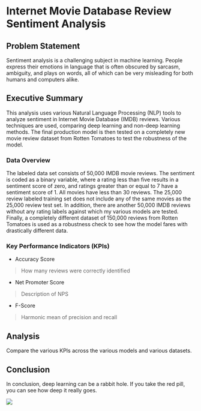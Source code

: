 # Internet Movie Database Review Sentiment Analysis

## Problem Statement

Sentiment analysis is a challenging subject in machine learning. People express their emotions in language that is often obscured by sarcasm, ambiguity, and plays on words, all of which can be very misleading for both humans and computers alike. 

## Executive Summary

This analysis uses various Natural Language Processing (NLP) tools to analyze sentiment in Internet Movie Database (IMDB) reviews. Various techniques are used, comparing deep learning and non-deep learning methods. The final production model is then tested on a completely new movie review dataset from Rotten Tomatoes to test the robustness of the model. 

### Data Overview

The labeled data set consists of 50,000 IMDB movie reviews. The sentiment is coded as a binary variable, where a rating less than five results in a sentiment score of zero, and ratings greater than or equal to 7 have a sentiment score of 1. All movies have less than 30 reviews. The 25,000 review labeled training set does not include any of the same movies as the 25,000 review test set. In addition, there are another 50,000 IMDB reviews without any rating labels against which my various models are tested. Finally, a completely different dataset of 150,000 reviews from Rotten Tomatoes is used as a robustness check to see how the model fares with drastically different data. 

### Key Performance Indicators (KPIs)

* Accuracy Score
> How many reviews were correctly identified
* Net Promoter Score
> Description of NPS
* F-Score
> Harmonic mean of precision and recall

## Analysis

Compare the various KPIs across the various models and various datasets.

## Conclusion

In conclusion, deep learning can be a rabbit hole. If you take the red pill, you can see how deep it really goes. 

<img src="https://cdn-images-1.medium.com/max/1600/1*3wVYz3cetZqy2GughF9Obw.png" />
